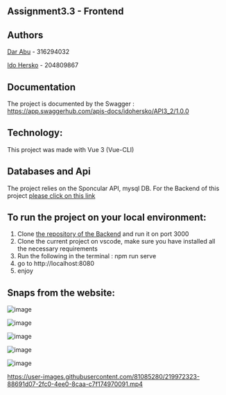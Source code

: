 ## Assignment3.3 - Frontend

## Authors
[Dar Abu](https://github.com/Darabu273) - 316294032

[Ido Hersko](https://github.com/idohersko) - 204809867

## Documentation
The project is documented by the Swagger : https://app.swaggerhub.com/apis-docs/idohersko/API3_2/1.0.0

## Technology:
This project was made with Vue 3 (Vue-CLI)

## Databases and Api
The project relies on the Sponcular API, mysql DB.
For the Backend of this project [please click on this link](https://github.com/Web-Development-Environments-2022/assignment3_2-204809867_316294032)

## To run the project on your local environment:
1. Clone [the repository of the Backend](https://github.com/Web-Development-Environments-2022/assignment3_2-204809867_316294032) and run it on port 3000
2. Clone the current project on vscode, make sure you have installed all the necessary requirements
3. Run the following in the terminal : npm run serve
4. go to http://localhost:8080
5. enjoy

## Snaps from the website:
![image](https://user-images.githubusercontent.com/66033664/185208593-a19909f4-9d85-49e4-9e18-90cb1fd59c50.png)

![image](https://user-images.githubusercontent.com/66033664/185208792-4a0b85ca-e1da-4330-b8b1-ba7fd9817c7a.png)

![image](https://user-images.githubusercontent.com/66033664/185208973-a8a31cd6-2f93-4689-aeb2-130b9cf82142.png)

![image](https://user-images.githubusercontent.com/66033664/185209162-dd06db1a-9dd6-451c-aa9f-265f58568527.png)

![image](https://user-images.githubusercontent.com/66033664/185211308-3a8357e0-139f-4fb8-adaa-6ed4a0acfba8.png)




https://user-images.githubusercontent.com/81085280/219972323-88691d07-2fc0-4ee0-8caa-c7f174970091.mp4

